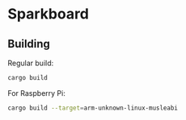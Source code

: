# Sparkboard

## Building

Regular build:
````sh
cargo build
````

For Raspberry Pi:
````sh
cargo build --target=arm-unknown-linux-musleabi
````